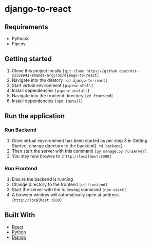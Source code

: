 # django-to-react

## Requirements
* Python3
* Pipenv

## Getting started
1. Clone this project locally ```[git clone https://github.com/rmit-s3588941-amanda-argyros/django-to-react]```
2. Navigate into the diretory ```[cd django-to-react]```
3. Start virtual environment ```[pipenv shell]```
4. Install dependencies ```[pipenv install]```
5. Navigate into the frontend directory ```[cd frontend]```
6. Install dependencies ```[npm install]```

## Run the application
### Run Backend
1. Once virtual envrironment has been started as per step 3 in Getting Started, change directory to the backend```[ cd backend]``` 
2. Then start the server with this command ```[py manage.py runserver]```
3. You may now browse to ```[http://localhost:8000]```

### Run Frontend
1. Ensure the backend is running
2. Change directory to the frontend ```[cd frontend]``` 
3. Start the server with the following command ```[npm start]```
4. A browser window will automatically open at address ```[http://localhost:3000]```

## Built With

* [React](https://reactjs.org)
* [Python](https://www.python.org/)
* [Django](http://djangoproject.org/)
